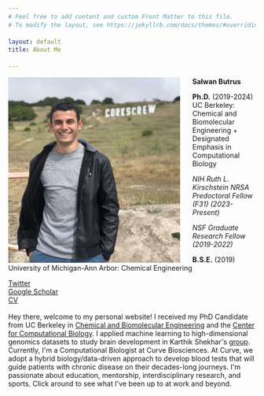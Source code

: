 ```yaml
---
# Feel free to add content and custom Front Matter to this file.
# To modify the layout, see https://jekyllrb.com/docs/themes/#overriding-theme-defaults

layout: default
title: About Me

---
```

<img src="/images/IMG_1149.jpg" alt="Headshot" style="float:left;padding-right:25px;width:350px;height:auto;">

**Salwan Butrus**

**Ph.D.** (2019-2024) UC Berkeley: Chemical and Biomolecular Engineering + Designated Emphasis in Computational Biology 

_NIH Ruth L. Kirschstein NRSA Predoctoral Fellow (F31) (2023-Present)_

_NSF Graduate Research Fellow (2019-2022)_

**B.S.E.** (2019) University of Michigan-Ann Arbor: Chemical Engineering

[Twitter](https://twitter.com/salwan_butrus)<br>
[Google Scholar](https://scholar.google.com/citations?user=KeJps5YAAAAJ&hl=en)<br>
[CV](/files/ButrusSalwanCV.pdf)
<br><br>
Hey there, welcome to my personal website! I received my PhD Candidate from UC Berkeley in [Chemical and Biomolecular Engineering](https://chemistry.berkeley.edu/cbe) and the [Center for Computational Biology](https://ccb.berkeley.edu/). I applied machine learning to high-dimensional genomics datasets to study brain development in Karthik Shekhar's [group](https://www.shekharlab.net/). Currently, I'm a Computational Biologist at Curve Biosciences. At Curve, we adopt a hybrid biology/data-driven approach to develop blood tests that will guide patients with chronic disease on their decades-long journeys. I'm passionate about education, mentorship, interdisciplinary research, and sports. Click around to see what I've been up to at work and beyond.   

